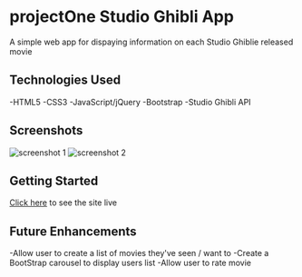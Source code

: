# projectOne Studio Ghibli App
A simple web app for dispaying information on each Studio Ghiblie released movie

## Technologies Used

-HTML5
-CSS3
-JavaScript/jQuery
-Bootstrap
-Studio Ghibli API

## Screenshots

![screenshot 1](#)
![screenshot 2](#)

## Getting Started 
[Click here](#) to see the site live

## Future Enhancements
-Allow user to create a list of movies they've seen / want to
-Create a BootStrap carousel to display users list
-Allow user to rate movie
